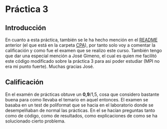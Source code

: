# Práctica 3
## Introducción
En cuanto a esta práctica, también se le ha hecho mención en el [README](../README.md) anterior (el que está en la carpeta [CPA](../)), por tanto solo voy a comentar la calificación y como fue el examen que se realizo este curso. También tengo que dar una especial mención a José Gimeno, el cual es quien me facilitó este código modificado sobre la práctica 3 para asi poder estudiar (MPI no era mi punto fuerte). Muchas gracias José. 
## Calificación 
En el examén de prácticas obtuve un **0,9**/1,5, cosa que considero bastante buena para como llevaba el temario en aquel entonces. El examen se basaba en un test de poliformat que se hacia en el laboratorio donde se desempelñaban de normal las prácticas. En el se hacían preguntas tanto como de código, como de resultados, como explicaciones de como se ha solucionado cierto problema.

